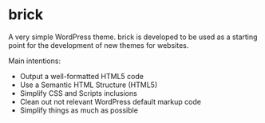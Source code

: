 brick
=====

A very simple WordPress theme.
brick is developed to be used as a starting point for the development of new themes for websites.

Main intentions:

- Output a well-formatted HTML5 code
- Use a Semantic HTML Structure (HTML5)
- Simplify CSS and Scripts inclusions
- Clean out not relevant WordPress default markup code
- Simplify things as much as possible
